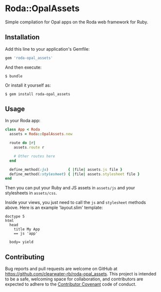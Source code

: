 # Roda::OpalAssets

Simple compilation for Opal apps on the Roda web framework for Ruby.

## Installation

Add this line to your application's Gemfile:

```ruby
gem 'roda-opal_assets'
```

And then execute:

    $ bundle

Or install it yourself as:

    $ gem install roda-opal_assets

## Usage

In your Roda app:

```ruby
class App < Roda
  assets = Roda::OpalAssets.new

  route do |r|
    assets.route r

    # Other routes here
  end

  define_method(:js)         { |file| assets.js file }
  define_method(:stylesheet) { |file| assets.stylesheet file }
end
```

Then you can put your Ruby and JS assets in `assets/js` and your stylesheets in `assets/css`.

Inside your views, you just need to call the `js` and `stylesheet` methods above. Here is an example 'layout.slim' template:

```slim
doctype 5
html
  head
    title My App
    == js 'app'

  body= yield
```

## Contributing

Bug reports and pull requests are welcome on GitHub at https://github.com/clearwater-rb/roda-opal_assets. This project is intended to be a safe, welcoming space for collaboration, and contributors are expected to adhere to the [Contributor Covenant](http://contributor-covenant.org) code of conduct.

